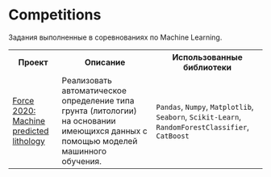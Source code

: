 # Competitions
Задания выполненные в соревнованиях по Machine Learning.

<table>
	<tr>
		<th>Проект</th>
		<th>Описание</th>
		<th>Использованные библиотеки</th>
	</tr>
	<tr>
		<td>
			<a href="https://github.com/Narboro/Competitions/tree/main/Force%202020:%20Machine%20predicted%20lithology" alt="Force 2020: Machine predicted lithology">Force 2020: Machine predicted lithology</a>
		</td>
		<td>
			Реализовать автоматическое определение типа грунта (литологии) на основании имеющихся данных с помощью моделей машинного обучения.
		</td>
		<td>
			<code>Pandas</code>, <code>Numpy</code>, <code>Matplotlib</code>, <code>Seaborn</code>, <code>Scikit-Learn</code>, <code>RandomForestClassifier</code>, <code>CatBoost</code>
		</td>
	</tr>
</table>
